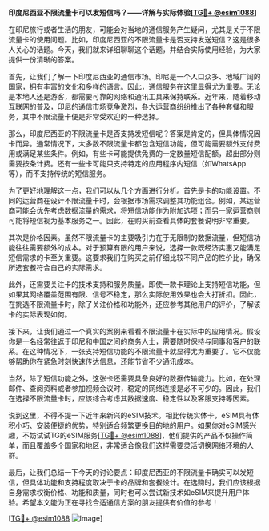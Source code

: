 **印度尼西亚不限流量卡可以发短信吗？——详解与实际体验[[TG💪+ @esim1088](https://t.me/s/esim1088)]**

在印尼旅行或者生活的朋友，可能会对当地的通信服务产生疑问，尤其是关于不限流量卡的使用问题。比如，印度尼西亚的不限流量卡是否支持发送短信？这是很多人关心的话题。今天，我们就来详细聊聊这个话题，并结合实际使用经验，为大家提供一份清晰的答案。

首先，让我们了解一下印度尼西亚的通信市场。印尼是一个人口众多、地域广阔的国家，拥有丰富的文化和多样的语言。因此，通信服务在这里显得尤为重要。无论是本地人还是游客，都需要可靠的网络和通讯工具来保持联系。近年来，随着移动互联网的普及，印尼的通信市场竞争激烈，各大运营商纷纷推出了各种套餐和服务，其中不限流量卡便是非常受欢迎的一种选择。

那么，印度尼西亚的不限流量卡是否支持发短信呢？答案是肯定的，但具体情况因卡而异。通常情况下，大多数不限流量卡都包含短信功能，但可能需要额外支付费用或满足某些条件。例如，有些卡可能提供免费的一定数量短信配额，超出部分则需要按条计费。还有一些卡可能只支持特定的应用程序内短信（如WhatsApp等），而不支持传统的短信服务。

为了更好地理解这一点，我们可以从几个方面进行分析。首先是卡的功能设置。不同的运营商在设计不限流量卡时，会根据市场需求调整其功能组合。例如，某运营商可能会优先考虑数据流量的需求，将短信功能作为附加选项；而另一家运营商则可能将短信视为基本服务之一。因此，在购买前查看具体的套餐说明非常重要。

其次是价格因素。虽然不限流量卡的主要吸引力在于无限制的数据流量，但短信功能往往需要额外的成本。对于预算有限的用户来说，选择一款既经济实惠又能满足短信需求的卡至关重要。这要求我们在购买之前仔细比较不同产品的性价比，确保所选套餐符合自己的实际需求。

此外，还需要关注卡的技术支持和服务质量。即使一款卡理论上支持短信功能，但如果其网络覆盖范围有限、信号不稳定，那么实际使用效果也会大打折扣。因此，在挑选不限流量卡时，除了关注价格和功能外，还应参考其他用户的评价，了解该卡的实际表现如何。

接下来，让我们通过一个真实的案例来看看不限流量卡在实际中的应用情况。假设你是一名经常往返于印尼和中国之间的商务人士，需要随时保持与同事和客户的联系。在这种情况下，一张支持短信功能的不限流量卡就显得尤为重要了。它不仅能够帮助你在紧急时刻快速传达信息，还能节省不少通讯成本。

当然，除了短信功能之外，这张卡还需要具备良好的数据传输能力。比如，在处理邮件、查阅资料或者参加视频会议时，稳定的网络连接是必不可少的。因此，我们在选择不限流量卡时，应该综合考虑其数据速度、稳定性以及客服支持等因素。

说到这里，不得不提一下近年来新兴的eSIM技术。相比传统实体卡，eSIM具有体积小巧、安装便捷的优势，特别适合频繁更换目的地的用户。如果你对eSIM感兴趣，不妨试试TG的eSIM服务[[TG💪+ @esim1088](https://t.me/s/esim1088)]，他们提供的产品不仅操作简单，而且覆盖多个国家和地区，非常适合像我们这样需要灵活切换网络环境的人群。

最后，让我们总结一下今天的讨论要点：印度尼西亚的不限流量卡确实可以发短信，但具体功能和支持程度取决于卡的品牌和套餐设计。在选购时，我们应该根据自身需求权衡价格、功能和质量，同时也可以尝试新技术如eSIM来提升用户体验。希望本文能为正在寻找合适通信方案的朋友提供有价值的参考！

[[TG💪+ @esim1088](https://t.me/s/esim1088) ![Image](https://i.postimg.cc/4NQfJmqS/Snipaste-2025-05-13-00-14-12.png)]